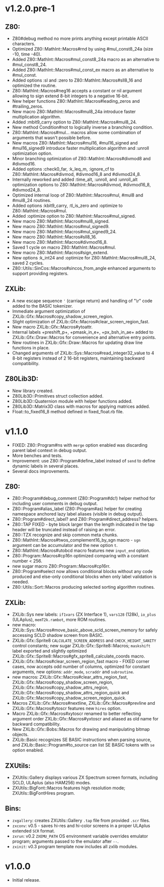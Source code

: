 v1.2.0.pre-1
============

Z80:
---
* Z80#debug method no more prints anything except printable ASCII characters.
* Optimized Z80::MathInt::Macros#rnd by using #mul_const8_24a (size -10, time -40).
* Added Z80::MathInt::Macros#mul_const8_24a macro as an alternative to #mul_const8_24.
* Added Z80::MathInt::Macros#mul_const_ex macro as an alternative to #mul_const.
* Added options :sl and :zero to Z80::MathInt::Macros#sll8_16 and optimized the routine.
* Z80::MathInt::Macros#neg16 accepts a constant or nil argument allowing to sign extend 8-bit integers to a negative 16-bit.
* New helper functions Z80::MathInt::Macros#leading_zeros and #trailing_zeros.
* New macro Z80::MathInt::Macros#mul8_24a introduce faster multiplication algorithm.
* Added :mbit9_carry option to Z80::MathInt::Macros#mul8_24.
* New method Condition#not to logically inverse a branching condition.
* Z80::MathInt::Macros#mul... macros allow some combination of arguments that wasn't possible before.
* New macros Z80::MathInt::Macros#mul16, #mul16_signed and #mul16_signed9 introduce faster multiplication algorithm
  and :unroll optimization option.
* Minor branching optimization of Z80::MathInt::Macros#divmod8 and #divmod16.
* Added options :check0_far, :k_leq_m, :ignore_cf to Z80::MathInt::Macros#divmod, #divmod16_8 and #divmod24_8.
* Internally reworked and added :time_alt, :unroll, and :unroll_alt optimization options to Z80::MathInt::Macros#divmod, #divmod16_8, #divmod24_8.
* Optimized internal loop of Z80::MathInt::Macros#mul, #mul8 and #mul8_24 routines.
* Added options :kbit9_carry, :tl_is_zero and :optimize to Z80::MathInt::Macros#mul.
* Added :optimize option to Z80::MathInt::Macros#mul_signed.
* New macro Z80::MathInt::Macros#mul8_signed.
* New macro Z80::MathInt::Macros#mul_signed9.
* New macro Z80::MathInt::Macros#mul_signed9_24.
* New macro Z80::MathInt::Macros#sll8_16.
* New macro Z80::MathInt::Macros#divmod16_8.
* Saved 1 cycle on macro Z80::MathInt::Macros#mul.
* New macro Z80::MathInt::Macros#sign_extend.
* New options :k_int24 and :optimize for Z80::MathInt::Macros#mul8_24, saved 2 cycles.
* Z80::Utils::SinCos::Macros#sincos_from_angle enhanced arguments to support providing registers.

ZXLib:
-----
* A new escape sequence `'` (carriage return) and handling of "\r" code added to the BASIC tokenizer.
* Immediate argument optimization of ZXLib::Gfx::Macros#copy_shadow_screen_region.
* Slight optimization of ZXLib::Gfx::Macros#clear_screen_region_fast.
* New macro ZXLib::Gfx::Macros#ytoattr.
* Internal labels +preshift_p+, +pmask_in_e+, +px_bsh_in_ae+ added to ZXLib::Gfx::Draw::Macros for convenience and alternative entry points.
* New routines in ZXLib::Gfx::Draw::Macros for updating draw line functions in place.
* Changed arguments of ZXLib::Sys::Macros#read_integer32_value to 4 8-bit registers instead of 2 16-bit registers, maintaining backward compatibility.

Z80Lib3D:
--------
* New library created.
* Z80Lib3D::Primitives struct collection added.
* Z80Lib3D::Quaternion module with helper functions added.
* Z80Lib3D::Matrix3D class with macros for applying matrices added.
* Float::to_fixed16_8 method defined in fixed_float.rb file.


v1.1.0
======

* FIXED: Z80::Program#ns with `merge` option enabled was discarding parent label context in debug output.
* More benches and tests.
* Improvement: use Z80::Program#define_label instead of `send` to define dynamic labels in several places.
* Several docs improvements.

Z80:
---
* Z80::Program#debug_comment (Z80::Program#dc!) helper method for including user comments in debug output.
* Z80::Program#alias_label (Z80::Program#as) helper for creating namespace anchored lazy label aliases (visible in debug output).
* Z80::Program#direct_label? and Z80::Program#direct_address? helpers.
* Z80::TAP FIXED - byte block larger than the length indicated in the tap header will be truncated instead of raising an error.
* Z80::TZX recognize and skip common meta chunks.
* Z80::MathInt::Macros#twos_complement16_by_sgn macro - `sgn` argument can be accumulator and the new option `t`.
* Z80::MathInt::Macros#utobcd macro features new `input_end` option.
* Z80::Program::Macros#cp16n optimized comparing with a constant number < 256.
* new sugar macro Z80::Program::Macros#cp16rr.
* Z80::Program#select now allows conditional blocks without any code produced and else-only conditional blocks when only label validation is needed.
* Z80::Utils::Sort::Macros producing selected sorting algorithm routines.

ZXLib:
-----
* ZXLib::Sys new labels: `if1vars` (ZX Interface 1), `vars128` (128k), `io_plus` (ULAplus), `memT2k.rambot`, more ROM routines.
* new macro: ZXLib::Sys::Macros#move_basic_above_scld_screen_memory for safely accessing SCLD shadow screen from BASIC.
* ZXLib::Gfx::Sprite8 `CALCULATE_SCREEN_ADDRESS` and `CHECK_HEIGHT_SANITY` control constants; new sugar ZXLib::Gfx::Sprite8::Macros; `maskshift` label exported and slightly optimized ZXLib::Gfx::Sprite8::Macros#gfx_sprite8_calculate_coords macro.
* ZXLib::Gfx::Macros#clear_screen_region_fast macro - FIXED corner cases, now accepts odd number of columns, optimized for constant arguments, new options: `addr_mode`, `scraddr` and `subroutine`.
* new macros: ZXLib::Gfx::Macros#clear_attrs_region_fast, ZXLib::Gfx::Macros#copy_shadow_screen_region, ZXLib::Gfx::Macros#copy_shadow_attrs_region, ZXLib::Gfx::Macros#copy_shadow_attrs_region_quick and ZXLib::Gfx::Macros#copy_shadow_screen_region_quick.
* Macros ZXLib::Gfx::Macros#nextline, ZXLib::Gfx::Macros#prevline and ZXLib::Gfx::Macros#ytoscr features new `hires` option.
* Macro ZXLib::Gfx::Macros#xytoscr renamed to better reflecting argument order ZXLib::Gfx::Macros#yxtoscr and aliased as old name for backward compatibility.
* New ZXLib::Gfx::Bobs::Macros for drawing and manipulating bitmap objects.
* ZXLib::Basic recognizes SE BASIC instructions when parsing source, and ZXLib::Basic::Program#to_source can list SE BASIC tokens with `se` option enabled.

ZXUtils:
-------
* ZXUtils::Gallery displays various ZX Spectrum screen formats, including SCLD, ULAplus (also HAM256) modes.
* ZXUtils::BigFont::Macros features high resolution mode; ZXUtils::BigFontHires program.

Bins:
----
* `zxgallery`: creates ZXUtils::Gallery `.tap` file from provided `.scr` files.
* `zxconv`: v0.5 - saves hi-res and hi-color screens in a proper ULAplus extended `SCR` format.
* `zxrun`: v0.2 `ZXEMU_PATH` OS environment variable overrides emulator program; arguments passed to the emulator after `--`.
* `zxinit`: v0.3 program template now includes all zxlib modules.

v1.0.0
======

* Initial release.
